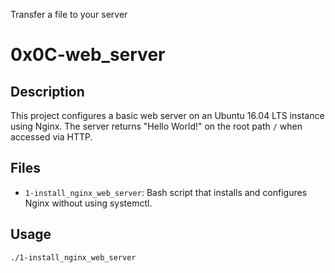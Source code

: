 Transfer a file to your server
# 0x0C-web_server

## Description

This project configures a basic web server on an Ubuntu 16.04 LTS instance using Nginx. The server returns "Hello World!" on the root path `/` when accessed via HTTP.

## Files

- `1-install_nginx_web_server`: Bash script that installs and configures Nginx without using systemctl.

## Usage

```bash
./1-install_nginx_web_server
